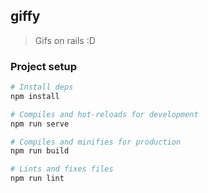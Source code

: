 ## giffy

> Gifs on rails :D

### Project setup

```sh
# Install deps
npm install

# Compiles and hot-reloads for development
npm run serve

# Compiles and minifies for production
npm run build

# Lints and fixes files
npm run lint
```
